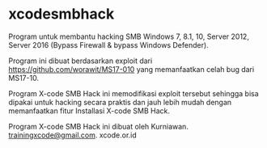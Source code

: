 # xcodesmbhack
Program untuk membantu hacking SMB Windows 7, 8.1, 10, Server 2012, Server 2016 (Bypass Firewall &amp; bypass Windows Defender).

Program ini dibuat berdasarkan exploit dari https://github.com/worawit/MS17-010 yang memanfaatkan celah bug dari MS17-10. 

Program X-code SMB Hack ini memodifikasi exploit tersebut sehingga bisa dipakai untuk hacking secara praktis dan jauh lebih mudah dengan memanfaatkan fitur Installasi X-code SMB Hack.

Program X-code SMB Hack ini dibuat oleh Kurniawan. trainingxcode@gmail.com. xcode.or.id
